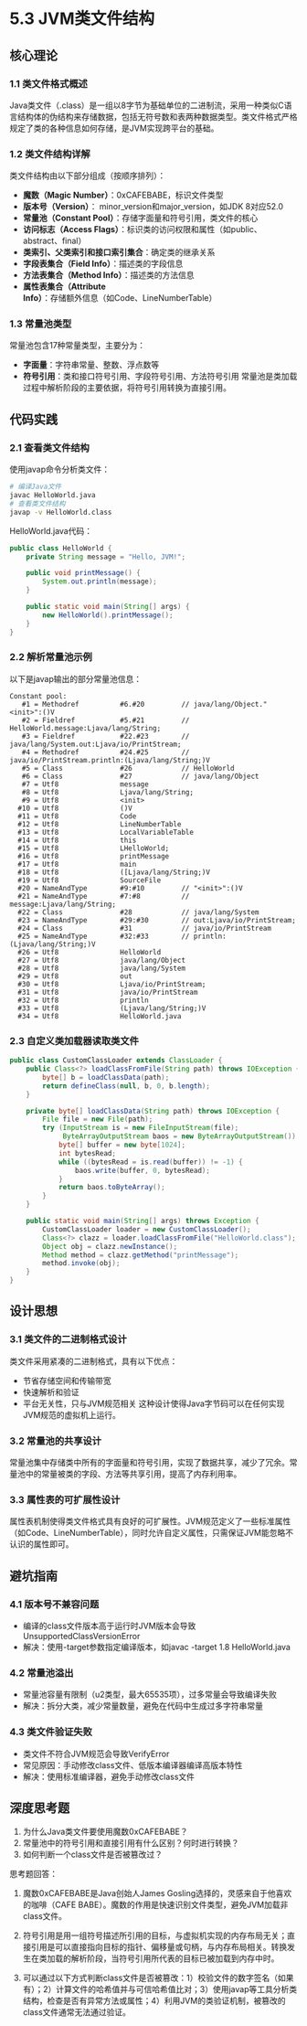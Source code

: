 # 5.3 JVM类文件结构

## 核心理论

### 1.1 类文件格式概述

Java类文件（.class）是一组以8字节为基础单位的二进制流，采用一种类似C语言结构体的伪结构来存储数据，包括无符号数和表两种数据类型。类文件格式严格规定了类的各种信息如何存储，是JVM实现跨平台的基础。

### 1.2 类文件结构详解

类文件结构由以下部分组成（按顺序排列）：
- **魔数（Magic Number）**：0xCAFEBABE，标识文件类型
- **版本号（Version）**： minor_version和major_version，如JDK 8对应52.0
- **常量池（Constant Pool）**：存储字面量和符号引用，类文件的核心
- **访问标志（Access Flags）**：标识类的访问权限和属性（如public、abstract、final）
- **类索引、父类索引和接口索引集合**：确定类的继承关系
- **字段表集合（Field Info）**：描述类的字段信息
- **方法表集合（Method Info）**：描述类的方法信息
- **属性表集合（Attribute Info）**：存储额外信息（如Code、LineNumberTable）

### 1.3 常量池类型

常量池包含17种常量类型，主要分为：
- **字面量**：字符串常量、整数、浮点数等
- **符号引用**：类和接口符号引用、字段符号引用、方法符号引用
常量池是类加载过程中解析阶段的主要依据，将符号引用转换为直接引用。

## 代码实践

### 2.1 查看类文件结构

使用javap命令分析类文件：
```bash
# 编译Java文件
javac HelloWorld.java
# 查看类文件结构
javap -v HelloWorld.class
```

HelloWorld.java代码：
```java
public class HelloWorld {
    private String message = "Hello, JVM!";

    public void printMessage() {
        System.out.println(message);
    }

    public static void main(String[] args) {
        new HelloWorld().printMessage();
    }
}
```

### 2.2 解析常量池示例

以下是javap输出的部分常量池信息：
```
Constant pool:
   #1 = Methodref          #6.#20         // java/lang/Object."<init>":()V
   #2 = Fieldref           #5.#21         // HelloWorld.message:Ljava/lang/String;
   #3 = Fieldref           #22.#23        // java/lang/System.out:Ljava/io/PrintStream;
   #4 = Methodref          #24.#25        // java/io/PrintStream.println:(Ljava/lang/String;)V
   #5 = Class              #26            // HelloWorld
   #6 = Class              #27            // java/lang/Object
   #7 = Utf8               message
   #8 = Utf8               Ljava/lang/String;
   #9 = Utf8               <init>
  #10 = Utf8               ()V
  #11 = Utf8               Code
  #12 = Utf8               LineNumberTable
  #13 = Utf8               LocalVariableTable
  #14 = Utf8               this
  #15 = Utf8               LHelloWorld;
  #16 = Utf8               printMessage
  #17 = Utf8               main
  #18 = Utf8               ([Ljava/lang/String;)V
  #19 = Utf8               SourceFile
  #20 = NameAndType        #9:#10         // "<init>":()V
  #21 = NameAndType        #7:#8          // message:Ljava/lang/String;
  #22 = Class              #28            // java/lang/System
  #23 = NameAndType        #29:#30        // out:Ljava/io/PrintStream;
  #24 = Class              #31            // java/io/PrintStream
  #25 = NameAndType        #32:#33        // println:(Ljava/lang/String;)V
  #26 = Utf8               HelloWorld
  #27 = Utf8               java/lang/Object
  #28 = Utf8               java/lang/System
  #29 = Utf8               out
  #30 = Utf8               Ljava/io/PrintStream;
  #31 = Utf8               java/io/PrintStream
  #32 = Utf8               println
  #33 = Utf8               (Ljava/lang/String;)V
  #34 = Utf8               HelloWorld.java
```

### 2.3 自定义类加载器读取类文件

```java
public class CustomClassLoader extends ClassLoader {
    public Class<?> loadClassFromFile(String path) throws IOException {
        byte[] b = loadClassData(path);
        return defineClass(null, b, 0, b.length);
    }

    private byte[] loadClassData(String path) throws IOException {
        File file = new File(path);
        try (InputStream is = new FileInputStream(file);
             ByteArrayOutputStream baos = new ByteArrayOutputStream()) {
            byte[] buffer = new byte[1024];
            int bytesRead;
            while ((bytesRead = is.read(buffer)) != -1) {
                baos.write(buffer, 0, bytesRead);
            }
            return baos.toByteArray();
        }
    }

    public static void main(String[] args) throws Exception {
        CustomClassLoader loader = new CustomClassLoader();
        Class<?> clazz = loader.loadClassFromFile("HelloWorld.class");
        Object obj = clazz.newInstance();
        Method method = clazz.getMethod("printMessage");
        method.invoke(obj);
    }
}
```

## 设计思想

### 3.1 类文件的二进制格式设计

类文件采用紧凑的二进制格式，具有以下优点：
- 节省存储空间和传输带宽
- 快速解析和验证
- 平台无关性，只与JVM规范相关
这种设计使得Java字节码可以在任何实现JVM规范的虚拟机上运行。

### 3.2 常量池的共享设计

常量池集中存储类中所有的字面量和符号引用，实现了数据共享，减少了冗余。常量池中的常量被类的字段、方法等共享引用，提高了内存利用率。

### 3.3 属性表的可扩展性设计

属性表机制使得类文件格式具有良好的可扩展性。JVM规范定义了一些标准属性（如Code、LineNumberTable），同时允许自定义属性，只需保证JVM能忽略不认识的属性即可。

## 避坑指南

### 4.1 版本号不兼容问题

- 编译的class文件版本高于运行时JVM版本会导致UnsupportedClassVersionError
- 解决：使用-target参数指定编译版本，如javac -target 1.8 HelloWorld.java

### 4.2 常量池溢出

- 常量池容量有限制（u2类型，最大65535项），过多常量会导致编译失败
- 解决：拆分大类，减少常量数量，避免在代码中生成过多字符串常量

### 4.3 类文件验证失败

- 类文件不符合JVM规范会导致VerifyError
- 常见原因：手动修改class文件、低版本编译器编译高版本特性
- 解决：使用标准编译器，避免手动修改class文件

## 深度思考题

1. 为什么Java类文件要使用魔数0xCAFEBABE？
2. 常量池中的符号引用和直接引用有什么区别？何时进行转换？
3. 如何判断一个class文件是否被篡改过？

思考题回答：

1. 魔数0xCAFEBABE是Java创始人James Gosling选择的，灵感来自于他喜欢的咖啡（CAFE BABE）。魔数的作用是快速识别文件类型，避免JVM加载非class文件。

2. 符号引用是用一组符号描述所引用的目标，与虚拟机实现的内存布局无关；直接引用是可以直接指向目标的指针、偏移量或句柄，与内存布局相关。转换发生在类加载的解析阶段，当符号引用所代表的目标已被加载到内存中时。

3. 可以通过以下方式判断class文件是否被篡改：1）校验文件的数字签名（如果有）；2）计算文件的哈希值并与可信哈希值比对；3）使用javap等工具分析类结构，检查是否有异常方法或属性；4）利用JVM的类验证机制，被篡改的class文件通常无法通过验证。